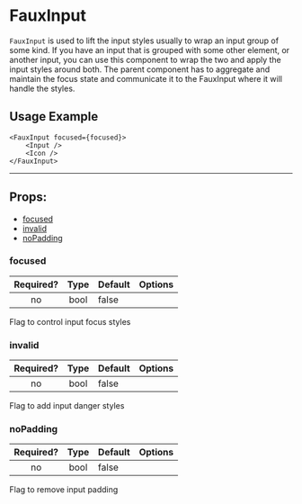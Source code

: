 # FauxInput

`FauxInput` is used to lift the input styles usually to wrap an input group of some kind. If you have an input that is grouped with some other element, or another input, you can use this component to wrap the two and apply the input styles around both. The parent component has to aggregate and maintain the focus state and communicate it to the FauxInput where it will handle the styles.

## Usage Example

```JSX
<FauxInput focused={focused}>
    <Input />
    <Icon />
</FauxInput>
```

---

## Props:

* [focused](#focused)
* [invalid](#invalid)
* [noPadding](#nopadding)

### focused

| Required? | Type | Default | Options |
|:---:|:---:|---|---|
| no | bool | false | |

Flag to control input focus styles
  
### invalid

| Required? | Type | Default | Options |
|:---:|:---:|---|---|
| no | bool | false | |

Flag to add input danger styles
  
### noPadding

| Required? | Type | Default | Options |
|:---:|:---:|---|---|
| no | bool | false | |

Flag to remove input padding   